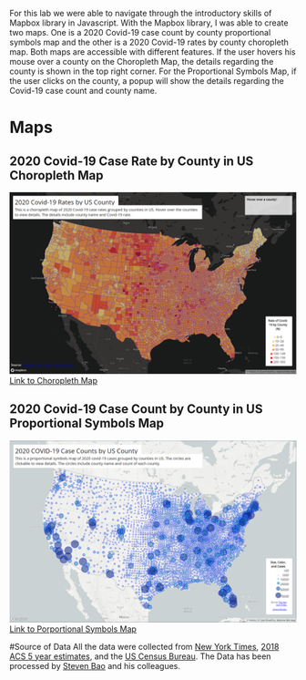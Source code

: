 
For this lab we were able to navigate through the introductory skills of Mapbox library in Javascript. With the Mapbox library, I was able to create two maps. One is a 2020 Covid-19 case count by county proportional symbols map and the other is a 2020 Covid-19 rates by county choropleth map. Both maps are accessible with different features. If the user hovers his mouse over a county on the Choropleth Map, the details regarding the county is shown in the top right corner. For the Proportional Symbols Map, if the user clicks on the county, a popup will show the details regarding the Covid-19 case count and county name.

# Maps
## 2020 Covid-19 Case Rate by County in US Choropleth Map
![choropleth Map of 2020 Covid-19 Case Rates by County in US](img/map1.png)
[Link to Choropleth Map](map1.html)

## 2020 Covid-19 Case Count by County in US Proportional Symbols Map
![2020 Covid-19 Case Count by County in US](img/map2.png)
[Link to Porportional Symbols Map](map2.html)

#Source of Data
All the data were collected from [New York Times](https://github.com/nytimes/covid-19-data/blob/43d32dde2f87bd4dafbb7d23f5d9e878124018b8/live/us-counties.csv), [2018 ACS 5 year estimates](https://data.census.gov/cedsci/table?g=0100000US.050000&d=ACS%205-Year%20Estimates%20Data%20Profiles&tid=ACSDP5Y2018.DP05&hidePreview=true), and the [US Census Bureau](https://www.census.gov/geographies/mapping-files/time-series/geo/carto-boundary-file.html). The Data has been processed by
[Steven Bao](https://github.com/jakobzhao) and his colleagues.
